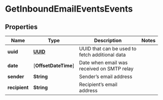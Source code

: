 
# GetInboundEmailEventsEvents

## Properties
Name | Type | Description | Notes
------------ | ------------- | ------------- | -------------
**uuid** | [**UUID**](UUID.md) | UUID that can be used to fetch additional data | 
**date** | [**OffsetDateTime**] | Date when email was received on SMTP relay | 
**sender** | **String** | Sender’s email address | 
**recipient** | **String** | Recipient’s email address | 



